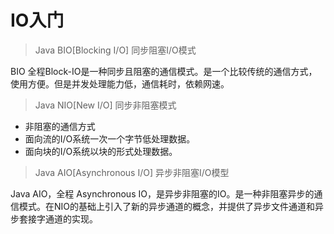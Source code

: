 # IO入门

>Java BIO[Blocking I/O] 同步阻塞I/O模式

BIO 全程Block-IO是一种同步且阻塞的通信模式。是一个比较传统的通信方式，使用方便。但是并发处理能力低，通信耗时，依赖网速。

>Java NIO[New I/O] 同步非阻塞模式

- 非阻塞的通信方式
- 面向流的I/O系统一次一个字节低处理数据。
- 面向块的I/O系统以块的形式处理数据。

>Java AIO[Asynchronous I/O] 异步非阻塞I/O模型

Java AIO，全程 Asynchronous IO，是异步非阻塞的IO。是一种非阻塞异步的通信模式。在NIO的基础上引入了新的异步通道的概念，并提供了异步文件通道和异步套接字通道的实现。





